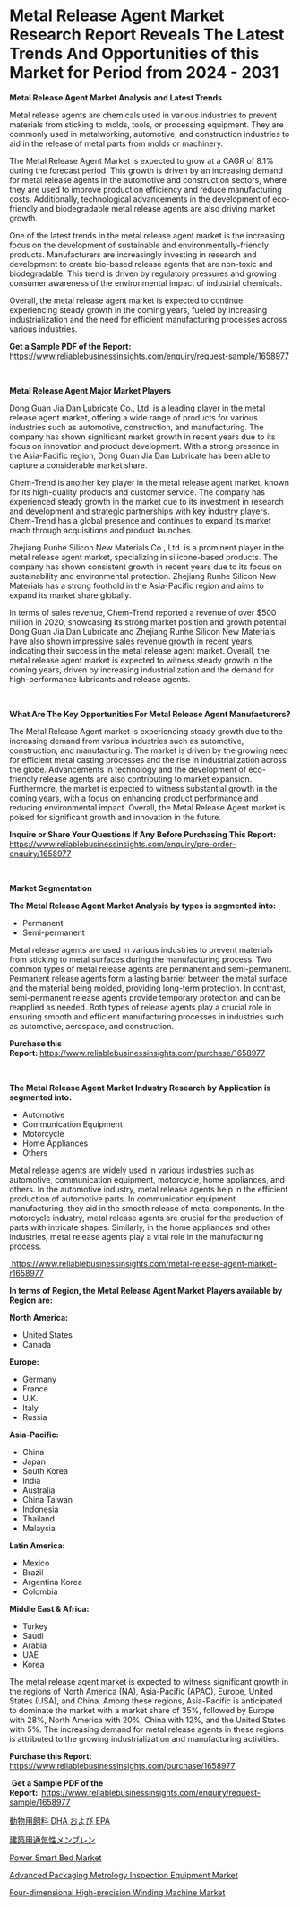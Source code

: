<p><h1>Metal Release Agent Market Research Report Reveals The Latest Trends And Opportunities of this Market for Period from 2024 - 2031</h1></p><p><strong>Metal Release Agent Market Analysis and Latest Trends</strong></p>
<p><p>Metal release agents are chemicals used in various industries to prevent materials from sticking to molds, tools, or processing equipment. They are commonly used in metalworking, automotive, and construction industries to aid in the release of metal parts from molds or machinery.</p><p>The Metal Release Agent Market is expected to grow at a CAGR of 8.1% during the forecast period. This growth is driven by an increasing demand for metal release agents in the automotive and construction sectors, where they are used to improve production efficiency and reduce manufacturing costs. Additionally, technological advancements in the development of eco-friendly and biodegradable metal release agents are also driving market growth.</p><p>One of the latest trends in the metal release agent market is the increasing focus on the development of sustainable and environmentally-friendly products. Manufacturers are increasingly investing in research and development to create bio-based release agents that are non-toxic and biodegradable. This trend is driven by regulatory pressures and growing consumer awareness of the environmental impact of industrial chemicals.</p><p>Overall, the metal release agent market is expected to continue experiencing steady growth in the coming years, fueled by increasing industrialization and the need for efficient manufacturing processes across various industries.</p></p>
<p><strong>Get a Sample PDF of the Report:&nbsp;</strong> <a href="https://www.reliablebusinessinsights.com/enquiry/request-sample/1658977">https://www.reliablebusinessinsights.com/enquiry/request-sample/1658977</a></p>
<p>&nbsp;</p>
<p><strong>Metal Release Agent Major Market Players</strong></p>
<p><p>Dong Guan Jia Dan Lubricate Co., Ltd. is a leading player in the metal release agent market, offering a wide range of products for various industries such as automotive, construction, and manufacturing. The company has shown significant market growth in recent years due to its focus on innovation and product development. With a strong presence in the Asia-Pacific region, Dong Guan Jia Dan Lubricate has been able to capture a considerable market share.</p><p>Chem-Trend is another key player in the metal release agent market, known for its high-quality products and customer service. The company has experienced steady growth in the market due to its investment in research and development and strategic partnerships with key industry players. Chem-Trend has a global presence and continues to expand its market reach through acquisitions and product launches.</p><p>Zhejiang Runhe Silicon New Materials Co., Ltd. is a prominent player in the metal release agent market, specializing in silicone-based products. The company has shown consistent growth in recent years due to its focus on sustainability and environmental protection. Zhejiang Runhe Silicon New Materials has a strong foothold in the Asia-Pacific region and aims to expand its market share globally.</p><p>In terms of sales revenue, Chem-Trend reported a revenue of over $500 million in 2020, showcasing its strong market position and growth potential. Dong Guan Jia Dan Lubricate and Zhejiang Runhe Silicon New Materials have also shown impressive sales revenue growth in recent years, indicating their success in the metal release agent market. Overall, the metal release agent market is expected to witness steady growth in the coming years, driven by increasing industrialization and the demand for high-performance lubricants and release agents.</p></p>
<p>&nbsp;</p>
<p><strong>What Are The Key Opportunities For Metal Release Agent Manufacturers?</strong></p>
<p><p>The Metal Release Agent market is experiencing steady growth due to the increasing demand from various industries such as automotive, construction, and manufacturing. The market is driven by the growing need for efficient metal casting processes and the rise in industrialization across the globe. Advancements in technology and the development of eco-friendly release agents are also contributing to market expansion. Furthermore, the market is expected to witness substantial growth in the coming years, with a focus on enhancing product performance and reducing environmental impact. Overall, the Metal Release Agent market is poised for significant growth and innovation in the future.</p></p>
<p><strong>Inquire or Share Your Questions If Any Before Purchasing This Report:</strong> <a href="https://www.reliablebusinessinsights.com/enquiry/pre-order-enquiry/1658977">https://www.reliablebusinessinsights.com/enquiry/pre-order-enquiry/1658977</a></p>
<p>&nbsp;</p>
<p><strong>Market Segmentation</strong></p>
<p><strong>The Metal Release Agent Market Analysis by types is segmented into:</strong></p>
<p><ul><li>Permanent</li><li>Semi-permanent</li></ul></p>
<p><p>Metal release agents are used in various industries to prevent materials from sticking to metal surfaces during the manufacturing process. Two common types of metal release agents are permanent and semi-permanent. Permanent release agents form a lasting barrier between the metal surface and the material being molded, providing long-term protection. In contrast, semi-permanent release agents provide temporary protection and can be reapplied as needed. Both types of release agents play a crucial role in ensuring smooth and efficient manufacturing processes in industries such as automotive, aerospace, and construction.</p></p>
<p><strong>Purchase this Report:&nbsp;</strong><a href="https://www.reliablebusinessinsights.com/purchase/1658977">https://www.reliablebusinessinsights.com/purchase/1658977</a></p>
<p>&nbsp;</p>
<p><strong>The Metal Release Agent Market Industry Research by Application is segmented into:</strong></p>
<p><ul><li>Automotive</li><li>Communication Equipment</li><li>Motorcycle</li><li>Home Appliances</li><li>Others</li></ul></p>
<p><p>Metal release agents are widely used in various industries such as automotive, communication equipment, motorcycle, home appliances, and others. In the automotive industry, metal release agents help in the efficient production of automotive parts. In communication equipment manufacturing, they aid in the smooth release of metal components. In the motorcycle industry, metal release agents are crucial for the production of parts with intricate shapes. Similarly, in the home appliances and other industries, metal release agents play a vital role in the manufacturing process.</p></p>
<p><a href="https://www.reliablebusinessinsights.com/metal-release-agent-market-r1658977">&nbsp;https://www.reliablebusinessinsights.com/metal-release-agent-market-r1658977</a></p>
<p><strong>In terms of Region, the Metal Release Agent Market Players available by Region are:</strong></p>
<p>
    <p> <strong> North America: </strong>
        <ul>
            <li>United States</li>
            <li>Canada</li>
        </ul>
        </p> 
    <p> <strong> Europe: </strong>
        <ul>
            <li>Germany</li>
            <li>France</li>
            <li>U.K.</li>
            <li>Italy</li>
            <li>Russia</li>
        </ul>
        </p> 
    <p> <strong> Asia-Pacific: </strong>
        <ul>
            <li>China</li>
            <li>Japan</li>
            <li>South Korea</li>
            <li>India</li>
            <li>Australia</li>
            <li>China Taiwan</li>
            <li>Indonesia</li>
            <li>Thailand</li>
            <li>Malaysia</li>
        </ul>
        </p> 
    <p> <strong> Latin America: </strong>
        <ul>
            <li>Mexico</li>
            <li>Brazil</li>
            <li>Argentina Korea</li>
            <li>Colombia</li>
        </ul>
        </p> 
    <p> <strong> Middle East & Africa: </strong>
        <ul>
            <li>Turkey</li>
            <li>Saudi</li>
            <li>Arabia</li>
            <li>UAE</li>
            <li>Korea</li>
        </ul>
    </p>
    </p>
<p><p>The metal release agent market is expected to witness significant growth in the regions of North America (NA), Asia-Pacific (APAC), Europe, United States (USA), and China. Among these regions, Asia-Pacific is anticipated to dominate the market with a market share of 35%, followed by Europe with 28%, North America with 20%, China with 12%, and the United States with 5%. The increasing demand for metal release agents in these regions is attributed to the growing industrialization and manufacturing activities.</p></p>
<p><strong>Purchase this Report: </strong><a href="https://www.reliablebusinessinsights.com/purchase/1658977">https://www.reliablebusinessinsights.com/purchase/1658977</a></p>
<p>&nbsp;<strong>Get a Sample PDF of the Report:&nbsp;&nbsp;</strong><a href="https://www.reliablebusinessinsights.com/enquiry/request-sample/1658977">https://www.reliablebusinessinsights.com/enquiry/request-sample/1658977</a></p>
<p><strong></strong></p>
<p><p><a href="https://github.com/SkylarDaniel70/Market-Research-Report-List-1/blob/main/212374196161.md">動物用飼料 DHA および EPA</a></p><p><a href="https://github.com/GiovaniLeannon/Market-Research-Report-List-1/blob/main/386054996162.md">建築用通気性メンブレン</a></p><p><a href="https://github.com/KeeganBarrows2023/Market-Research-Report-List-1/blob/main/power-smart-bed-market.md">Power Smart Bed Market</a></p><p><a href="https://www.linkedin.com/pulse/advanced-packaging-metrology-inspection-equipment-market-size-iiede">Advanced Packaging Metrology Inspection Equipment Market</a></p><p><a href="https://www.linkedin.com/pulse/four-dimensional-high-precision-winding-machine-market-analysis-srgte">Four-dimensional High-precision Winding Machine Market</a></p></p>